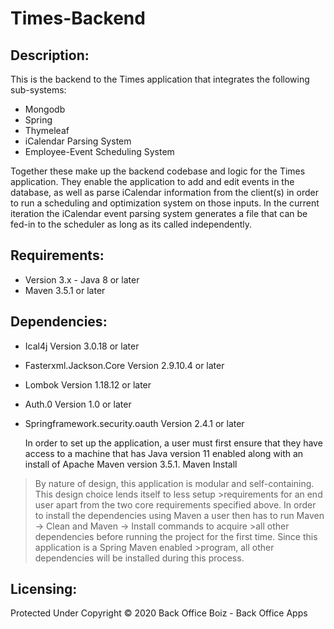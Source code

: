 # Times-Backend
## Description:
  This is the backend to the Times application that integrates the following sub-systems:
  * Mongodb
  * Spring
  * Thymeleaf
  * iCalendar Parsing System
  * Employee-Event Scheduling System

 Together these make up the backend codebase and logic for the Times application. They enable the application to add and edit events in the database, as well as parse iCalendar information from the client(s) in order to run a scheduling and optimization system on those inputs. In the current iteration the iCalendar event parsing system generates a file that can be fed-in to the scheduler as long as its called independently.


## Requirements:
- Version 3.x - Java 8 or later
- Maven 3.5.1 or later
## Dependencies:
- Ical4j Version 3.0.18 or later
- Fasterxml.Jackson.Core Version 2.9.10.4 or later
- Lombok Version 1.18.12 or later
- Auth.0 Version 1.0 or later
- Springframework.security.oauth Version 2.4.1 or later

  In order to set up the application, a user must first ensure that they have access to a machine that has Java version 11 enabled along with an install of Apache Maven version 3.5.1.
Maven Install

>  By nature of design, this application is modular and self-containing. This design choice lends itself to less setup >requirements for an end user apart from the two core requirements specified above.
>In order to install the dependencies using Maven a user then has to run Maven → Clean and Maven → Install commands to acquire >all other dependencies before running the project for the first time. Since this application is a Spring Maven enabled >program, all other dependencies will be installed during this process.



## Licensing:
Protected Under Copyright &copy; 2020 Back Office Boiz - Back Office Apps




